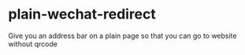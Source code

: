 # plain-wechat-redirect
Give you an address bar on a plain page so that you can go to website without qrcode
